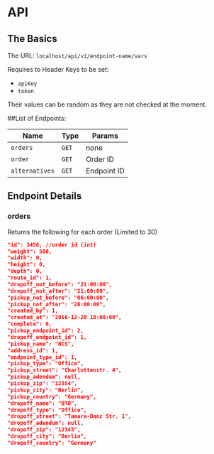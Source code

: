 # API

## The Basics
The URL: `localhost/api/v1/endpoint-name/vars`

Requires to Header Keys to be set:
* `apiKey`
* `token`

Their values can be random as they are not checked at the moment.


##List of Endpoints:

| Name | Type | Params |
| --- | --- | ---|
| `orders` | `GET` | none |
| `order` | `GET` | Order ID |
| `alternatives` | `GET` | Endpoint ID|


## Endpoint Details

### orders
Returns the following for each order (Limited to 30)
```json
"id": 3456, //order id (int)
"weight": 500,
"width": 0,
"height": 0,
"depth": 0,
"route_id": 1,
"dropoff_not_before": "21:00:00",
"dropoff_not_after": "21:00:00",
"pickup_not_before": "06:00:00",
"pickup_not_after": "20:00:00",
"created_by": 1,
"created_at": "2016-12-20 18:00:00",
"complete": 0,
"pickup_endpoint_id": 2,
"dropoff_endpoint_id": 1,
"pickup_name": "BCS",
"address_id": 1,
"endpoint_type_id": 1,
"pickup_type": "Office",
"pickup_street": "Charlottenstr. 4",
"pickup_adendum": null,
"pickup_zip": "12354",
"pickup_city": "Berlin",
"pickup_country": "Germany",
"dropoff_name": "BTD",
"dropoff_type": "Office",
"dropoff_street": "Tamara-Danz Str. 1",
"dropoff_adendum": null,
"dropoff_zip": "12345",
"dropoff_city": "Berlin",
"dropoff_country": "Germany"
```
